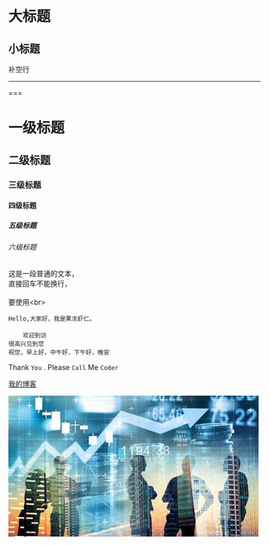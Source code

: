 大标题
===

小标题
---

补空行

---

===

# 一级标题  
## 二级标题  
### 三级标题  
#### 四级标题  
##### 五级标题  
###### 六级标题 

这是一段普通的文本，  
直接回车不能换行，<br>  
要使用\<br>  

	Hello,大家好，我是果冻虾仁。  

		欢迎到访  
	很高兴见到您  
	祝您，早上好，中午好，下午好，晚安  

Thank `You` . Please `Call` Me `Coder`

[我的博客](http://blog.csdn.net/guodongxiaren "悬停显示") 


![](./timg.jpg)  

